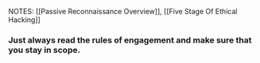 NOTES: 
[[Passive Reconnaissance Overview]], [[Five Stage Of Ethical Hacking]]
### Just always read the rules of engagement and make sure that you stay in scope.

